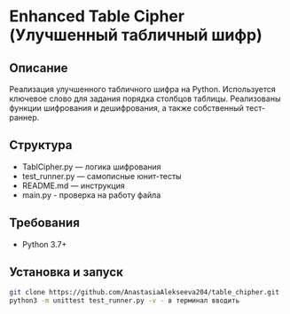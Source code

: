 # Enhanced Table Cipher (Улучшенный табличный шифр)

## Описание

Реализация улучшенного табличного шифра на Python. Используется ключевое слово для задания порядка столбцов таблицы. Реализованы функции шифрования и дешифрования, а также собственный тест-раннер.

## Структура

- TablCipher.py — логика шифрования
- test_runner.py — самописные юнит-тесты
- README.md — инструкция
- main.py - проверка на работу файла

## Требования

- Python 3.7+

## Установка и запуск

```bash
git clone https://github.com/AnastasiaAlekseeva204/table_chipher.git
python3 -m unittest test_runner.py -v - в терминал вводить